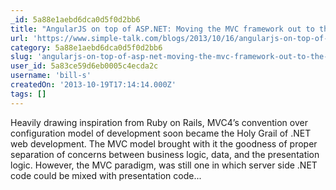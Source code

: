 ```yaml
---
_id: 5a88e1aebd6dca0d5f0d2bb6
title: "AngularJS on top of ASP.NET: Moving the MVC framework out to the browser"
url: 'https://www.simple-talk.com/blogs/2013/10/16/angularjs-on-top-of-asp-net-moving-the-mvc-framework-out-to-the-browser/'
category: 5a88e1aebd6dca0d5f0d2bb6
slug: 'angularjs-on-top-of-asp-net-moving-the-mvc-framework-out-to-the-browser'
user_id: 5a83ce59d6eb0005c4ecda2c
username: 'bill-s'
createdOn: '2013-10-19T17:14:14.000Z'
tags: []
---
```


Heavily drawing inspiration from Ruby on Rails, MVC4’s convention over configuration model of development soon became the Holy Grail of .NET web development. The MVC model brought with it the goodness of proper separation of concerns between business logic, data, and the presentation logic. However, the MVC paradigm, was still one in which server side .NET code could be mixed with presentation code...

